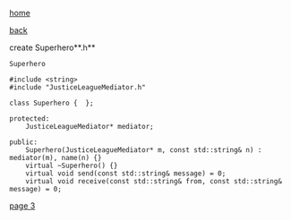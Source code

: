 [home](./page01.md)

[back](./page01.md)

create Superhero**.h**
```
Superhero
```

```
#include <string>
#include "JusticeLeagueMediator.h"
```

```
class Superhero {  };
```

```
protected:
    JusticeLeagueMediator* mediator;
```

```
public:
    Superhero(JusticeLeagueMediator* m, const std::string& n) : mediator(m), name(n) {}
    virtual ~Superhero() {}
    virtual void send(const std::string& message) = 0;
    virtual void receive(const std::string& from, const std::string& message) = 0;
```



[page 3](./page03.md)
